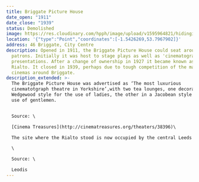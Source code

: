 ```yaml
---
title: Briggate Picture House
date_open: "1911"
date_close: "1939"
status: Demolished
image: https://res.cloudinary.com/hpph/image/upload/v1595964821/hidinginplainsight/briggatepicturehouse.svg
location: '{"type":"Point","coordinates":[-1.5426269,53.7967902]}'
address: 46 Briggate, City Centre
description: Opened in 1911, the Briggate Picture House could seat around 600
  patrons. Initially it was host to stage plays as well as 'cinematograph'
  presentations. After a change of ownership in 1927 it became known as The
  Rialto. It closed in 1939, perhaps due to tough competition of the many other
  cinemas around Briggate.
description_extended: >-
  The Briggate Picture House was advertised as ‘The most luxurious
  cinematotgraph theatre in Yorkshire’,with two tea lounges, one decorated in a
  Wedgewood style for the use of ladies, the other in a Jacobean style for the
  use of gentlemen.


  Source: \

  [Cinema Treasures](http://cinematreasures.org/theaters/38396)\

  The site where the Rialto stood is now occupied by the central Leeds Marks and Spencer store. The firm purchased the plot in 1939 but with the outbreak of the War, the new building was taken over by the Ministry of Works. The store finally opened in 1951.\

  \

  Source: \

  Leodis
---
```

